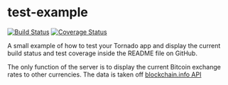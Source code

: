 # test-example

[![Build Status](https://travis-ci.org/wmalinowski/test-example.svg)](https://travis-ci.org/wmalinowski/test-example)
[![Coverage Status](https://coveralls.io/repos/github/wmalinowski/test-example/badge.svg)](https://coveralls.io/github/wmalinowski/test-example)

A small example of how to test your Tornado app and display the current build
status and test coverage inside the README file on GitHub.

The only function of the server is to display the current Bitcoin exchange rates to other currencies.
The data is taken off [blockchain.info API](https://blockchain.info/api/exchange_rates_api)
